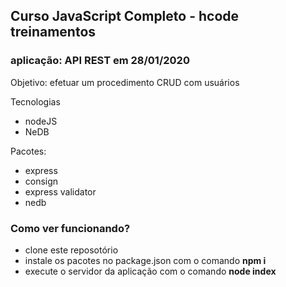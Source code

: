## Curso JavaScript Completo - hcode treinamentos

### aplicação: API REST em 28/01/2020

Objetivo: efetuar um procedimento CRUD com usuários

Tecnologias
- nodeJS
- NeDB

Pacotes:
- express
- consign
- express validator
- nedb

### Como ver funcionando?

- clone este reposotório
- instale os pacotes no package.json com o comando <b>npm i</b>
- execute o servidor da aplicação com o comando <b>node index</b>